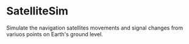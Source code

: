 # SatelliteSim
Simulate the navigation satellites movements and signal changes from variuos points on Earth's ground level.
